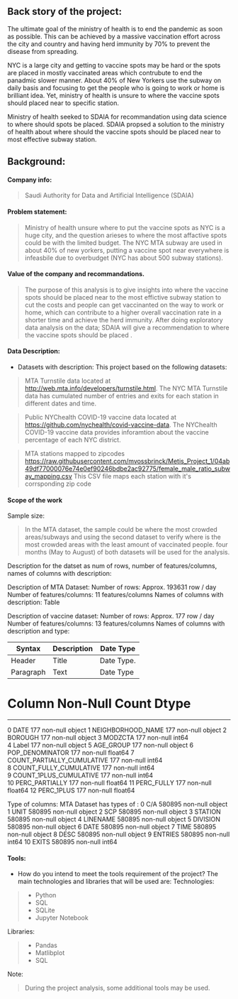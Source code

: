 ## Back story of the project:
The ultimate goal of the ministry of health is to end the pandemic as soon as possible. This can be achieved by a massive vaccination effort across the city and country and having herd immunity by 70% to prevent the disease from spreading.
  
NYC is a large city and getting to vaccine spots may be hard or the spots are placed in mostly vaccinated areas which contrubute to end the panadmic slower manner. 
About 40% of New Yorkers use the subway on daily basis and focusing to get the people who is going to work or home is brilliant idea.
Yet, ministry of health is unsure to where the vaccine spots should placed near to specific station.

Ministry of health seeked to SDAIA for recommandation using data science to where should spots be placed.
SDAIA propsed a solution to the ministry of health about where should the vaccine spots should be placed near to most effective subway station.

## Background:
#### Company info:
> Saudi Authority for Data and Artificial Intelligence (SDAIA)

#### Problem statement:
> Ministry of health unsure where to put the vaccine spots as NYC is a huge city, and the question arieses to where the most affactive spots could be with the limited budget.
> The NYC MTA subway are used in about 40% of new yorkers, putting a vaccine spot near everywhere is infeasbile due to overbudget (NYC has about 500 subway stations).
#### Value of the company and recommandations.
> The purpose of this analysis is to give insights into where the vaccine spots should be placed near to the most effictive subway station to cut the costs and people can get vaccinanted on the way to work or home, which can contribute to a higher overall vaccination rate in a shorter time and achieve the herd immunity.
> After doing exploratory data analysis on the data; SDAIA will give a recommendation to where the vaccine spots should be placed .

#### Data Description:
* Datasets with description:
This project based on the following datasets:

> MTA Turnstile data located at http://web.mta.info/developers/turnstile.html.
The NYC MTA Turnstile data has cumulated number of entries and exits for each station in different dates and time. 

> Public NYChealth COVID-19 vaccine data located at https://github.com/nychealth/covid-vaccine-data.
The NYChealth COVID-19 vaccine data provides inforamtion about the vaccine percentage of each NYC district.

> MTA stations mapped to zipcodes https://raw.githubusercontent.com/mvossbrinck/Metis_Project_1/04ab49df77000076e74e0ef90246bdbe2ac92775/female_male_ratio_subway_mapping.csv
> This CSV file maps each station with it's corrsponding zip code

#### Scope of the work
Sample size:
> In the MTA dataset, the sample could be where the most crowded areas/subways and using the second dataset to verify where is the most crowded areas with the least amount of vaccinated people.
>  four months (May to August) of both datasets will be used for the analysis.

Description for the datset as num of rows, number of features/columns, names of columns with description:

Description of MTA Dataset:
Number of rows: Approx. 193631 row / day
Number of features/columns: 11 features/columns
Names of columns with description:
Table

Description of vaccine dataset:
Number of rows: Approx. 177 row / day
Number of features/columns: 13 features/columns
Names of columns with description and type:

| Syntax      | Description | Date Type   |
| ----------- | ----------- | ----------- |
| Header      | Title       | Date Type.  |
| Paragraph   | Text        | Date Type   |

#   Column                      Non-Null Count  Dtype  
---  ------                      --------------  -----  
 0   DATE                        177 non-null    object 
 1   NEIGHBORHOOD_NAME           177 non-null    object 
 2   BOROUGH                     177 non-null    object 
 3   MODZCTA                     177 non-null    int64  
 4   Label                       177 non-null    object 
 5   AGE_GROUP                   177 non-null    object 
 6   POP_DENOMINATOR             177 non-null    float64
 7   COUNT_PARTIALLY_CUMULATIVE  177 non-null    int64  
 8   COUNT_FULLY_CUMULATIVE      177 non-null    int64  
 9   COUNT_1PLUS_CUMULATIVE      177 non-null    int64  
 10  PERC_PARTIALLY              177 non-null    float64
 11  PERC_FULLY                  177 non-null    float64
 12  PERC_1PLUS                  177 non-null    float64


Type of columns:
MTA Dataset has types of :
 0   C/A                                                                   580895 non-null  object
 1   UNIT                                                                  580895 non-null  object
 2   SCP                                                                   580895 non-null  object
 3   STATION                                                               580895 non-null  object
 4   LINENAME                                                              580895 non-null  object
 5   DIVISION                                                              580895 non-null  object
 6   DATE                                                                  580895 non-null  object
 7   TIME                                                                  580895 non-null  object
 8   DESC                                                                  580895 non-null  object
 9   ENTRIES                                                               580895 non-null  int64 
 10  EXITS                                                                 580895 non-null  int64

#### Tools:
* How do you intend to meet the tools requirement of the project? 
The main technologies and libraries that will be used are:
Technologies:
> - Python
> - SQL
> - SQLite
> - Jupyter Notebook

Libraries:
> - Pandas
> - Matlibplot
> - SQL

Note:
> During the project analysis, some additional tools may be used.

